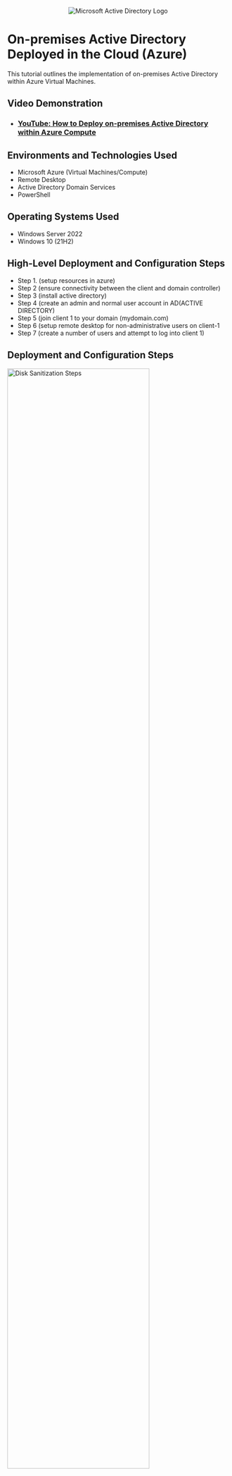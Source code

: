 <p align="center">
<img src="https://i.imgur.com/pU5A58S.png" alt="Microsoft Active Directory Logo"/>
</p>

<h1>On-premises Active Directory Deployed in the Cloud (Azure)</h1>
This tutorial outlines the implementation of on-premises Active Directory within Azure Virtual Machines.<br />


<h2>Video Demonstration</h2>

- ### [YouTube: How to Deploy on-premises Active Directory within Azure Compute](https://www.youtube.com)

<h2>Environments and Technologies Used</h2>

- Microsoft Azure (Virtual Machines/Compute)
- Remote Desktop
- Active Directory Domain Services
- PowerShell

<h2>Operating Systems Used </h2>

- Windows Server 2022
- Windows 10 (21H2)

<h2>High-Level Deployment and Configuration Steps</h2>

- Step 1. (setup resources in azure)
- Step 2 (ensure connectivity between the client and domain controller)
- Step 3 (install active directory)
- Step 4 (create an admin and normal user account in AD(ACTIVE DIRECTORY)
- Step 5 (join client 1 to your domain (mydomain.com)
- Step 6 (setup remote desktop for non-administrative users on client-1
- Step 7 (create a number of users and attempt to log into client 1)

<h2>Deployment and Configuration Steps</h2>

<p>
<img src="https://i.imgur.com/toL0Yso.png" height="80%" width="80%" alt="Disk Sanitization Steps"/>
<img src="https://i.imgur.com/XcocFp5.png" height="80%" width="80%" alt="Disk Sanitization Steps"/>  
</p>
<p>
 
Above is an example of a Domain Controller VM “DC-1” with a static ip address and the identical Vnet as client-1 which is AD-Lab

 </p>
<br />

<p>
<img src="https://i.imgur.com/I3hR0Vy.png" height="80%" width="80%" alt="Disk Sanitization Steps"/>
 <img src="https://i.imgur.com/GjsrG14.png" height="80%" width="80%" alt="Disk Sanitization Steps"/>
 <img src="https://i.imgur.com/Jhxis7Y.png" height="80%" width="80%" alt="Disk Sanitization Steps"/>
</p>
<p>
Above is an example of the connectivity between client-1 and domain controller, pin -t in command prompt and enabling ICMPv4 on the local windows firewall
</p>
<br />

<p>
<img src="https://i.imgur.com/bma7IRd.png" height="80%" width="80%" alt="Disk Sanitization Steps"/>
<img src="https://i.imgur.com/DA4IdPA.png" height="80%" width="80%" alt="Disk Sanitization Steps"/>
</p>
<p>
Above is an example of how to setup Active Diretory Services and promote the server to the domain controller
</p>
<br />

<p>
<img src="https://i.imgur.com/qjhS95Y.png" height="80%" width="80%" alt="Disk Sanitization Steps"/>
<img src="https://i.imgur.com/iw7maG3.png" height="80%" width="80%" alt="Disk Sanitization Steps"/>
<img src="https://i.imgur.com/pUqdY7C.png" height="80%" width="80%" alt="Disk Sanitization Steps"/>
</p>
<p>
Above is an example on how to create an admin and normal user accounts in active directory
</p>
<br />
